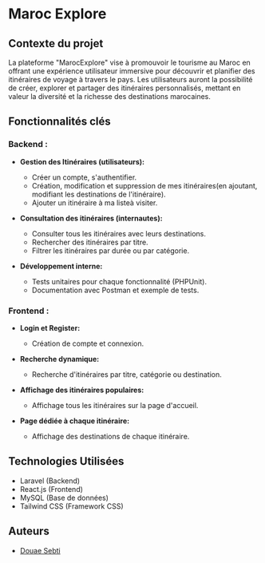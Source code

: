 # Maroc Explore

## Contexte du projet

La plateforme "MarocExplore" vise à promouvoir le tourisme au Maroc en offrant une expérience utilisateur immersive pour découvrir et planifier des itinéraires de voyage à travers le pays. Les utilisateurs auront la possibilité de créer, explorer et partager des itinéraires personnalisés, mettant en valeur la diversité et la richesse des destinations marocaines.

## Fonctionnalités clés

### Backend :

- **Gestion des Itinéraires (utilisateurs):**

  - Créer un compte, s'authentifier.
  - Création, modification et suppression de mes itinéraires(en ajoutant, modifiant les destinations de l'itinéraire).
  - Ajouter un itinéraire à ma listeà visiter.

- **Consultation des itinéraires (internautes):**

  - Consulter tous les itinéraires avec leurs destinations.
  - Rechercher des itinéraires par titre.
  - Filtrer les itinéraires par durée ou par catégorie.

- **Développement interne:**
  - Tests unitaires pour chaque fonctionnalité (PHPUnit).
  - Documentation avec Postman et exemple de tests.

### Frontend :

- **Login et Register:**

  - Création de compte et connexion.

- **Recherche dynamique:**

  - Recherche d'itinéraires par titre, catégorie ou destination.

- **Affichage des itinéraires populaires:**

  - Affichage tous les itinéraires sur la page d'accueil.

- **Page dédiée à chaque itinéraire:**

  - Affichage des destinations de chaque itinéraire.

## Technologies Utilisées

- Laravel (Backend)
- React.js (Frontend)
- MySQL (Base de données)
- Tailwind CSS (Framework CSS)

## Auteurs

- [Douae Sebti](https://github.com/Douaesb)
